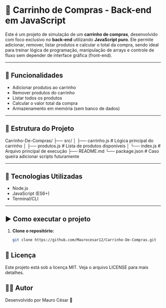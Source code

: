 # 🛒 Carrinho de Compras - Back-end em JavaScript

Este é um projeto de simulação de um **carrinho de compras**, desenvolvido com foco exclusivo no **back-end** utilizando **JavaScript puro**. Ele permite adicionar, remover, listar produtos e calcular o total da compra, sendo ideal para treinar lógica de programação, manipulação de arrays e controle de fluxo sem depender de interface gráfica (front-end).

---

## 🚀 Funcionalidades

- Adicionar produtos ao carrinho
- Remover produtos do carrinho
- Listar todos os produtos
- Calcular o valor total da compra
- Armazenamento em memória (sem banco de dados)

---

## 📁 Estrutura do Projeto

Carrinho-De-Compras/ ├── src/ │ ├── carrinho.js # Lógica principal do carrinho │ ├── produtos.js # Lista de produtos disponíveis │ └── index.js # Arquivo principal de execução ├── README.md └── package.json # Caso queira adicionar scripts futuramente

---

## 🧠 Tecnologias Utilizadas

- Node.js
- JavaScript (ES6+)
- Terminal/CLI

---

## ▶️ Como executar o projeto

1. **Clone o repositório:**
   ```bash
   git clone https://github.com/Maurocesar12/Carrinho-De-Compras.git

## 📄 Licença
Este projeto está sob a licença MIT. Veja o arquivo LICENSE para mais detalhes.

## 👨‍💻 Autor
Desenvolvido por Mauro César 🚀
